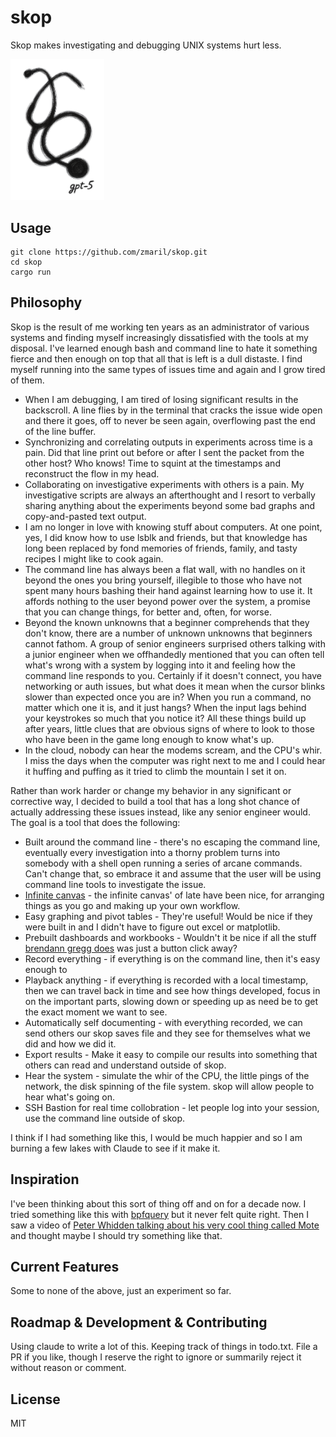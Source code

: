# skop

Skop makes investigating and debugging UNIX systems hurt less. 

<img src="./skop.png" alt="skop" width="150" />

## Usage
```
git clone https://github.com/zmaril/skop.git
cd skop
cargo run
```

## Philosophy 

Skop is the result of me working ten years as an administrator of various systems and finding myself increasingly dissatisfied with the tools at my disposal. I've learned enough bash and command line to hate it something fierce and then enough on top that all that is left is a dull distaste. I find myself running into the same types of issues time and again and I grow tired of them. 

* When I am debugging, I am tired of losing significant results in the backscroll. A line flies by in the terminal that cracks the issue wide open and there it goes, off to never be seen again, overflowing past the end of the line buffer. 
* Synchronizing and correlating outputs in experiments across time is a pain. Did that line print out before or after I sent the packet from the other host? Who knows! Time to squint at the timestamps and reconstruct the flow in my head.   
* Collaborating on investigative experiments with others is a pain. My investigative scripts are always an afterthought and I resort to verbally sharing anything about the experiments beyond some bad graphs and copy-and-pasted text output. 
* I am no longer in love with knowing stuff about computers. At one point, yes, I did know how to use lsblk and friends, but that knowledge has long been replaced by fond memories of friends, family, and tasty recipes I might like to cook again. 
* The command line has always been a flat wall, with no handles on it beyond the ones you bring yourself, illegible to those who have not spent many hours bashing their hand against learning how to use it. It affords nothing to the user beyond power over the system, a promise that you can change things, for better and, often, for worse. 
* Beyond the known unknowns that a beginner comprehends that they don't know, there are a number of unknown unknowns that beginners cannot fathom. A group of senior engineers surprised others talking with a junior engineer when we offhandedly mentioned that you can often tell what's wrong with a system by logging into it and feeling how the command line responds to you. Certainly if it doesn't connect, you have networking or auth issues, but what does it mean when the cursor blinks slower than expected once you are in? When you run a command, no matter which one it is, and it just hangs? When the input lags behind your keystrokes so much that you notice it? All these things build up after years, little clues that are obvious signs of where to look to those who have been in the game long enough to know what's up. 
* In the cloud, nobody can hear the modems scream, and the CPU's whir. I miss the days when the computer was right next to me and I could hear it huffing and puffing as it tried to climb the mountain I set it on. 

Rather than work harder or change my behavior in any significant or corrective way, I decided to build a tool that has a long shot chance of actually addressing these issues instead, like any senior engineer would. The goal is a tool that does the following: 

* Built around the command line - there's no escaping the command line, eventually every investigation into a thorny problem turns into somebody with a shell open running a series of arcane commands. Can't change that, so embrace it and assume that the user will be using command line tools to investigate the issue. 
* [Infinite canvas](https://jsoncanvas.org/) - the infinite canvas' of late have been nice, for arranging things as you go and making up your own workflow.
* Easy graphing and pivot tables - They're useful! Would be nice if they were built in and I didn't have to figure out excel or matplotlib.
* Prebuilt dashboards and workbooks - Wouldn't it be nice if all the stuff [brendann gregg does](https://www.brendangregg.com) was just a button click away? 
* Record everything - if everything is on the command line, then it's easy enough to 
* Playback anything - if everything is recorded with a local timestamp, then we can travel back in time and see how things developed, focus in on the important parts, slowing down or speeding up as need be to get the exact moment we want to see. 
* Automatically self documenting - with everything recorded, we can send others our skop saves file and they see for themselves what we did and how we did it. 
* Export results - Make it easy to compile our results into something that others can read and understand outside of skop. 
* Hear the system - simulate the whir of the CPU, the little pings of the network, the disk spinning of the file system. skop will allow people to hear what's going on. 
* SSH Bastion for real time collobration - let people log into your session, use the command line outside of skop. 

I think if I had something like this, I would be much happier and so I am burning a few lakes with Claude to see if it make it. 


## Inspiration 

I've been thinking about this sort of thing off and on for a decade now. I tried something like this with [bpfquery](https://github.com/zmaril/bpfquery) but it never felt quite right. Then I saw a video of [Peter Whidden talking about his very cool thing called Mote](https://www.youtube.com/watch?v=Hju0H3NHxVI) and thought maybe I should try something like that. 

## Current Features

Some to none of the above, just an experiment so far. 

## Roadmap & Development & Contributing

Using claude to write a lot of this. Keeping track of things in todo.txt.  File a PR if you like, though I reserve the right to ignore or summarily reject it without reason or comment.

## License

MIT